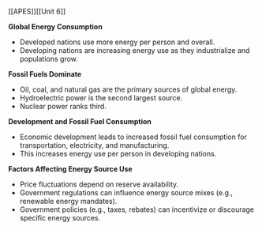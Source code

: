 [[APES]][[Unit 6]]


**Global Energy Consumption**

* Developed nations use more energy per person and overall.
* Developing nations are increasing energy use as they industrialize and populations grow.

**Fossil Fuels Dominate**

* Oil, coal, and natural gas are the primary sources of global energy.
* Hydroelectric power is the second largest source.
* Nuclear power ranks third.

**Development and Fossil Fuel Consumption**

* Economic development leads to increased fossil fuel consumption for transportation, electricity, and manufacturing.
* This increases energy use per person in developing nations.

**Factors Affecting Energy Source Use**

* Price fluctuations depend on reserve availability.
* Government regulations can influence energy source mixes (e.g., renewable energy mandates).
* Government policies (e.g., taxes, rebates) can incentivize or discourage specific energy sources.